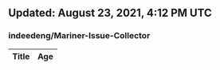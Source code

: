 ## Updated: August 23, 2021, 4:12 PM UTC


### indeedeng/Mariner-Issue-Collector
|**Title**|**Age**|
|:----|:----|